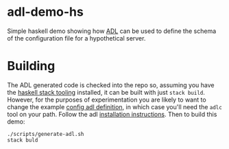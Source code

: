 # adl-demo-hs

Simple haskell demo showing how [ADL][adl] can be used to define the schema of the configuration file for a hypothetical server.

# Building

The ADL generated code is checked into the repo so, assuming you have the [haskell stack tooling][stack] installed, it can be built with just `stack build`. However, for the purposes of experimentation you are likely to want to change the example [config adl definition][config], in which case you'll need the `adlc` tool on your path. Follow the adl [installation instructions][adl-install]. Then to build this demo:

```
./scripts/generate-adl.sh
stack buld
```

[config]:adl/config.adl
[adl]:https://github.com/timbod7/adl
[adl-install]:https://github.com/timbod7/adl/blob/master/docs/install.md
[stack]:https://docs.haskellstack.org/en/stable/README/
